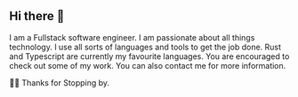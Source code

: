 ## Hi there 👋
I am a Fullstack software engineer. I am passionate about all things technology. I use all sorts of languages and tools to get the job done. Rust and Typescript are currently my favourite languages. You are encouraged to check out some of my work. You can also contact me for more information. 

👍🏾 Thanks for Stopping by.
